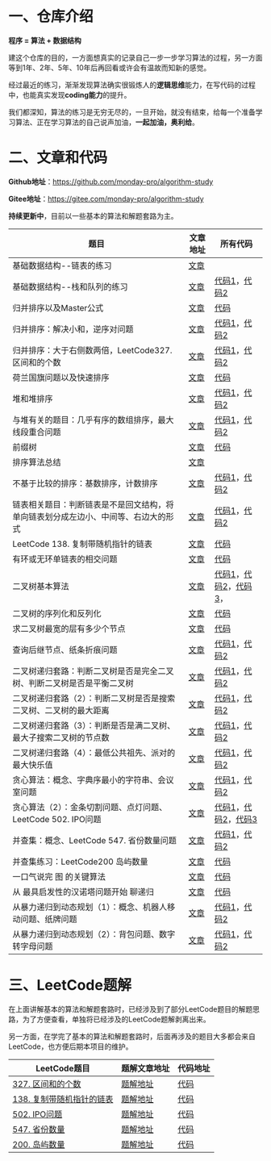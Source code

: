 # 一、仓库介绍

**程序 = 算法 + 数据结构**



建这个仓库的目的，一方面想真实的记录自己一步一步学习算法的过程，另一方面等到1年、2年、5年、10年后再回看或许会有温故而知新的感觉。



经过最近的练习，渐渐发现算法确实很锻炼人的**逻辑思维**能力，在写代码的过程中，也能真实发现**coding能力**的提升。



我们都深知，算法的练习是无穷无尽的，一旦开始，就没有结束，给每一个准备学习算法、正在学习算法的自己说声加油，**一起加油，奥利给**。



# 二、文章和代码

**Github地址**：https://github.com/monday-pro/algorithm-study

**Gitee地址**：https://gitee.com/monday-pro/algorithm-study



**持续更新中**，目前以一些基本的算法和解题套路为主。

| 题目                                                         | 文章地址                                                     | 所有代码                                                     |
| ------------------------------------------------------------ | ------------------------------------------------------------ | ------------------------------------------------------------ |
| 基础数据结构--链表的练习                                     | [文章](https://mp.weixin.qq.com/s/tZ3aI_AldoT8dxzZLtX_LA)    |                                                              |
| 基础数据结构--栈和队列的练习                                 | [文章](https://mp.weixin.qq.com/s/ZE9VPxZ1rx3BxS7waKVAAA)    | [代码1](src/basic/stackqueue/TwoQueuesImplementStack.java)，[代码2](src/basic/stackqueue/TwoStacksImplementQueue.java) |
| 归并排序以及Master公式                                       | [文章](https://mp.weixin.qq.com/s/V_Ac1UnqJbJbZ89gVvKXHg)    | [代码](src/basic/mergesort/MergeSort.java)                   |
| 归并排序：解决小和，逆序对问题                               | [文章](https://mp.weixin.qq.com/s/6FdL3bm8LkmhWsKsRSSn3A)    | [代码1](src/basic/mergesort/SmallSum.java)，[代码2](src/basic/mergesort/ReversePair.java) |
| 归并排序：大于右侧数两倍，LeetCode327. 区间和的个数          | [文章](https://mp.weixin.qq.com/s/iejFWetKVOs3BXpClQLx9w)    | [代码1](src/basic/mergesort/BiggerThanRightTwice.java)，[代码2](src/basic/mergesort/CountOfRangeSum.java) |
| 荷兰国旗问题以及快速排序                                     | [文章](https://mp.weixin.qq.com/s/5wyGMkUSaC0txSYkVc2prA)    | [代码](src/basic/quicksort/QuickSort.java)                   |
| 堆和堆排序                                                   | [文章](https://mp.weixin.qq.com/s/AyMfxFu4MQv3kBM8UwBA4Q)    | [代码1](src/basic/heap/Heap.java)，[代码2](src/basic/heap/HeapSort.java) |
| 与堆有关的题目：几乎有序的数组排序，最大线段重合问题         | [文章](https://mp.weixin.qq.com/s/4PUaS2gj7tul4u69imKDaQ)    | [代码1](src/basic/heap/SortArrayDistanceLessK.java)，[代码2](src/basic/heap/LineCoverMax.java) |
| 前缀树                                                       | [文章](https://mp.weixin.qq.com/s/TImX032ttO_KOdmzYhDC3g)    | [代码](src/basic/trietree/TrieTree.java)                     |
| 排序算法总结                                                 | [文章](https://mp.weixin.qq.com/s/CFV8jkAcnFgKrCFFNe78aA)    |                                                              |
| 不基于比较的排序：基数排序，计数排序                         | [文章](https://mp.weixin.qq.com/s/Wg8sK_59BW6u70qaZztviw)    | [代码1](src/basic/nocomparesort/RadixSort.java)，[代码2](src/basic/nocomparesort/CountSort.java) |
| 链表相关题目：判断链表是不是回文结构，将单向链表划分成左边小、中间等、右边大的形式 | [文章](https://mp.weixin.qq.com/s/Z4Z-cwPUfIvpuA1VqAMSvQ)    | [代码1](src/basic/node/IsPalindromeList.java)，[代码2](src/basic/node/SmallerEqualBigger.java) |
| LeetCode 138. 复制带随机指针的链表                           | [文章](https://mp.weixin.qq.com/s/Vm9jFa6cM2ar-hOO4SpCYg)    | [代码](src/basic/node/CopyListWithRandom.java)               |
| 有环或无环单链表的相交问题                                   | [文章](https://mp.weixin.qq.com/s/MjsSwWOo-txyGBYvo6Ihuw)    | [代码](src/basic/node/FindFirstIntersectNode.java)           |
| 二叉树基本算法                                               | [文章](https://mp.weixin.qq.com/s/UxH4yST7JaQz9QAuO6anHQ)    | [代码1](src/basic/binarytree/LevelTraversalBinaryTree.java)，[代码2](src/basic/binarytree/RecursiveTraversalBinaryTree.java)，[代码3](src/basic/binarytree/UnRecursiveTraversalBinaryTree.java)， |
| 二叉树的序列化和反列化                                       | [文章](https://mp.weixin.qq.com/s/iirR_-W4bLHzn-WqCMJ-LA)    | [代码](src/basic/binarytree/SerializeAndDeserializeTree.java) |
| 求二叉树最宽的层有多少个节点                                 | [文章](https://mp.weixin.qq.com/s/dOGeIRJ6y46CqByJ9WGq2A)    | [代码](src/basic/binarytree/TreeMaxWidth.java)               |
| 查询后继节点、纸条折痕问题                                   | [文章](https://mp.weixin.qq.com/s/gSvEsKrFPjxxCydlHS25og)    | [代码1](src/basic/binarytree/SuccessorNode.java)，[代码2](src/basic/binarytree/PaperFolding.java) |
| 二叉树递归套路：判断二叉树是否是完全二叉树、判断二叉树是否是平衡二叉树 | [文章](https://mp.weixin.qq.com/s/TrGxwyEaq2y6LLaivk66bQ)    | [代码1](src/basic/binarytree/IsCompleteBinaryTree.java)，[代码2](src/basic/binarytree/IsBalancedBinaryTree.java) |
| 二叉树递归套路（2）：判断二叉树是否是搜索二叉树、二叉树的最大距离 | [文章](https://mp.weixin.qq.com/s?__biz=Mzg2NTYwMDM0Mg==&mid=2247486612&idx=1&sn=3a767209658b10c5ff8006bcfdd15eb3&chksm=ce56daadf92153bbb2875e0e81d4c465c58aed7f174174748199a4d97b118f80129414c20a16&scene=178&cur_album_id=2085925789451059201#rd) | [代码1](src/basic/binarytree/IsSearchBinaryTree.java)，[代码2](src/basic/binarytree/MaxDistance.java) |
| 二叉树递归套路（3）：判断是否是满二叉树、最大子搜索二叉树的节点数 | [文章](https://mp.weixin.qq.com/s?__biz=Mzg2NTYwMDM0Mg==&mid=2247486622&idx=1&sn=cc582db8edd6a53da24bc819f4f5780a&chksm=ce56daa7f92153b1316bce79c49188e4ed485bc693f510779c58b3527465115ca3337be94b83&scene=178&cur_album_id=2085925789451059201#rd) | [代码1](src/basic/binarytree/IsFullBinaryTree.java)，[代码2](src/basic/binarytree/MaxSubSearchBinaryTreeSize.java) |
| 二叉树递归套路（4）：最低公共祖先、派对的最大快乐值          | [文章](https://mp.weixin.qq.com/s?__biz=Mzg2NTYwMDM0Mg==&mid=2247486643&idx=1&sn=3205d61e35fdb826dbf0c5ab03695fef&chksm=ce56da8af921539c22e2773a1331202ecfe28e8a4a998799f6385e873601cea1d1cfd5d4d6cb&scene=178&cur_album_id=2085925789451059201#rd) | [代码1](src/basic/binarytree/LowestAncestor.java)，[代码2](src/basic/binarytree/MaxHappy.java) |
| 贪心算法：概念、字典序最小的字符串、会议室问题               | [文章](https://mp.weixin.qq.com/s?__biz=Mzg2NTYwMDM0Mg==&mid=2247486651&idx=1&sn=fe3ff07faa96a07797a23867139b27ba&chksm=ce56da82f92153947b340b51ce53e722ccf7d57306a5b2da43234d310863d4bfb4dbc82ef0b3&scene=178&cur_album_id=2085925789451059201#rd) | [代码1](src/basic/greedy/LowestDictionary.java)，[代码2](src/basic/greedy/BestArrange.java) |
| 贪心算法（2）：金条切割问题、点灯问题、LeetCode 502. IPO问题 | [文章](https://mp.weixin.qq.com/s?__biz=Mzg2NTYwMDM0Mg==&mid=2247486661&idx=1&sn=81374bd04170c73c556d9d75754e4b92&chksm=ce56dafcf92153ea387366d6ddd8eb289eb48306c41cca8d8b573248ad65e62bbc751813dbe8&scene=178&cur_album_id=2085925789451059201#rd) | [代码1](src/basic/greedy/LessMoneySplitGold.java)，[代码2](src/basic/greedy/Light.java)，[代码3](src/basic/greedy/IPO.java) |
| 并查集：概念、LeetCode 547. 省份数量问题                     | [文章](https://mp.weixin.qq.com/s?__biz=Mzg2NTYwMDM0Mg==&mid=2247486679&idx=1&sn=5ff2d256185974b2ffc09918cc9dd3fc&chksm=ce56daeef92153f80c30c7bdbc5caa2b00dbfd0334ddc5f0f658d459dafcdfad90e46974dae8&scene=178&cur_album_id=2085925789451059201#rd) | [代码1](src/basic/unionfind/TheUnionFind.java)，[代码2](src/basic/unionfind/FindCircleNum.java) |
| 并查集练习：LeetCode200 岛屿数量                             | [文章](https://mp.weixin.qq.com/s?__biz=Mzg2NTYwMDM0Mg==&mid=2247486690&idx=1&sn=5769a9f643629d79a1bfe422c794aa87&chksm=ce56dadbf92153cd41c29c91a3315fbf8311adfa6e7d207cae26c37186d0f01f395f0c835aa8&scene=178&cur_album_id=2085925789451059201#rd) | [代码](src/basic/unionfind/NumIslands.java)                  |
| 一口气说完 图 的关键算法                                     | [文章](https://mp.weixin.qq.com/s?__biz=Mzg2NTYwMDM0Mg==&mid=2247486716&idx=1&sn=4be9917680ec50757a922e1b01bf4bf2&chksm=ce56dac5f92153d3f3b506769c4eb7f92618c5430c50719d87d4d96c8fe01e784f72d334f2e9&scene=178&cur_album_id=2085925789451059201#rd) | [代码](src/basic/graph)                                      |
| 从 最具启发性的汉诺塔问题开始 聊递归                         | [文章](https://mp.weixin.qq.com/s?__biz=Mzg2NTYwMDM0Mg==&mid=2247486765&idx=1&sn=1e81186fd36f89c3055669c978dab492&chksm=ce56db14f9215202d9b1bcfa0c40f715bbb9b650091d29ef34ae55d246ac05aa07c83093d53f&scene=178&cur_album_id=2085925789451059201#rd) | [代码](src/basic/dynamicprogramming/recursion)               |
| 从暴力递归到动态规划（1）：概念、机器人移动问题、纸牌问题    | [文章](https://mp.weixin.qq.com/s?__biz=Mzg2NTYwMDM0Mg==&mid=2247486820&idx=1&sn=74249b8f822267e89435f54e93ff8879&chksm=ce56db5df921524b919459f53f5ae18318daf11e4010ddd14692c5533be192e6ec06f41bb5e3&scene=178&cur_album_id=2085925789451059201#rd) | [代码1](src/basic/dynamicprogramming/RobotWalk.java)，[代码2](src/basic/dynamicprogramming/CardsInLine.java) |
| 从暴力递归到动态规划（2）：背包问题、数字转字母问题          | [文章](https://mp.weixin.qq.com/s?__biz=Mzg2NTYwMDM0Mg==&mid=2247486862&idx=1&sn=3d2d1379e24b0141b40b729383e7dd90&chksm=ce56dbb7f92152a10da203af8badd58e6436480afb9f6707d75ec861991a2515dfbd515fc2e4&scene=178&cur_album_id=2085925789451059201#rd) | [代码1](src/basic/dynamicprogramming/Knapsack.java)，[代码2](src/basic/dynamicprogramming/ConvertToLetterString.java) |

# 三、LeetCode题解

在上面讲解基本的算法和解题套路时，已经涉及到了部分LeetCode题目的解题思路，为了方便查看，单独将已经涉及的LeetCode题解剥离出来。



另一方面，在学完了基本的算法和解题套路时，后面再涉及的题目大多都会来自LeetCode，也方便后期本项目的维护。



| LeetCode题目                                                 | 题解文章地址                                                 | 代码地址                                       |
| ------------------------------------------------------------ | ------------------------------------------------------------ | ---------------------------------------------- |
| [327. 区间和的个数](https://leetcode-cn.com/problems/count-of-range-sum/) | [题解地址](https://mp.weixin.qq.com/s?__biz=Mzg2NTYwMDM0Mg==&mid=2247484635&idx=1&sn=9f7ef3e2cf8d04d460ae385acb100aae&chksm=ce56d2e2f9215bf47af97213c2ca8086c853d678c08e130600aceb03766f50012bfd3ba6e3c4&token=1551232008&lang=zh_CN#rd) | [代码]()                                       |
| [138. 复制带随机指针的链表](https://leetcode-cn.com/problems/copy-list-with-random-pointer/) | [题解地址](https://mp.weixin.qq.com/s?__biz=Mzg2NTYwMDM0Mg==&mid=2247486369&idx=1&sn=937e8cd7e8797ffad86a2985e345fefb&chksm=ce56dd98f921548ef0137db83da468c63012477474958639958e283c0df704aa19de614ea833&token=1551232008&lang=zh_CN#rd) | [代码](src/basic/node/CopyListWithRandom.java) |
| [502. IPO问题](https://leetcode-cn.com/problems/ipo)         | [题解地址](https://mp.weixin.qq.com/s?__biz=Mzg2NTYwMDM0Mg==&mid=2247486661&idx=1&sn=81374bd04170c73c556d9d75754e4b92&chksm=ce56dafcf92153ea387366d6ddd8eb289eb48306c41cca8d8b573248ad65e62bbc751813dbe8&token=1551232008&lang=zh_CN#rd) | [代码](src/basic/greedy/IPO.java)              |
| [547. 省份数量](https://leetcode-cn.com/problems/number-of-provinces/) | [题解地址](https://mp.weixin.qq.com/s?__biz=Mzg2NTYwMDM0Mg==&mid=2247486679&idx=1&sn=5ff2d256185974b2ffc09918cc9dd3fc&chksm=ce56daeef92153f80c30c7bdbc5caa2b00dbfd0334ddc5f0f658d459dafcdfad90e46974dae8&token=1551232008&lang=zh_CN#rd) | [代码](src/basic/unionfind/FindCircleNum.java) |
| [200. 岛屿数量](https://leetcode-cn.com/problems/number-of-islands/) | [题解地址](https://mp.weixin.qq.com/s?__biz=Mzg2NTYwMDM0Mg==&mid=2247486690&idx=1&sn=5769a9f643629d79a1bfe422c794aa87&chksm=ce56dadbf92153cd41c29c91a3315fbf8311adfa6e7d207cae26c37186d0f01f395f0c835aa8&token=1551232008&lang=zh_CN#rd) | [代码](src/basic/unionfind/NumIslands.java)    |

